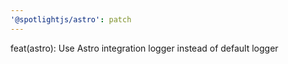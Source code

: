 ```yaml
---
'@spotlightjs/astro': patch
---
```


feat(astro): Use Astro integration logger instead of default logger
